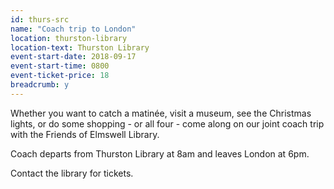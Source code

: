 ```yaml
---
id: thurs-src
name: "Coach trip to London"
location: thurston-library
location-text: Thurston Library
event-start-date: 2018-09-17
event-start-time: 0800
event-ticket-price: 18
breadcrumb: y
---
```


Whether you want to catch a matinée, visit a museum, see the Christmas lights, or do some shopping - or all four - come along on our joint coach trip with the Friends of Elmswell Library.

Coach departs from Thurston Library at 8am and leaves London at 6pm.

Contact the library for tickets.
